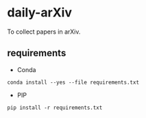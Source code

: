 # daily-arXiv

To collect papers in arXiv.

## requirements

- Conda

```
conda install --yes --file requirements.txt
```

- PIP

```
pip install -r requirements.txt
```
